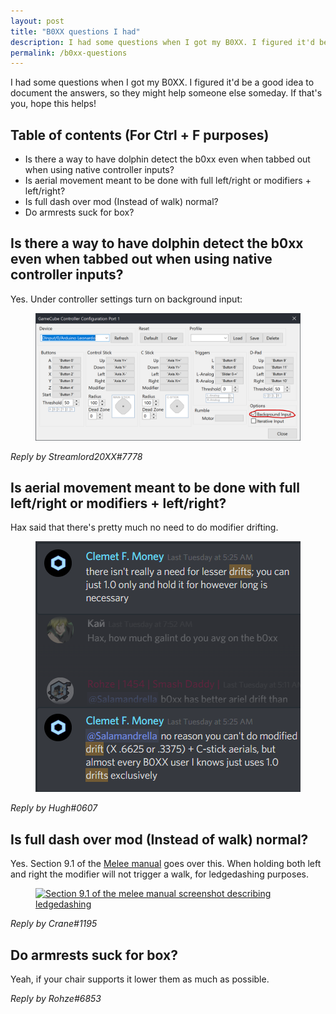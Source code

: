 ```yaml
---
layout: post
title: "B0XX questions I had"
description: I had some questions when I got my B0XX. I figured it'd be a good idea to document the answers, so they might help someone else someday.
permalink: /b0xx-questions
---
```


I had some questions when I got my B0XX. I figured it'd be a good idea to document the answers, so they might help someone else someday. If that's you, hope this helps!

## Table of contents (For Ctrl + F purposes)

- Is there a way to have dolphin detect the b0xx even when tabbed out when using native controller inputs?
- Is aerial movement meant to be done with full left/right or modifiers + left/right?
- Is full dash over mod (Instead of walk) normal?
- Do armrests suck for box?

## Is there a way to have dolphin detect the b0xx even when tabbed out when using native controller inputs?

Yes. Under controller settings turn on background input:

<figure>
  <a href="/assets/images/posts/2019-08-01-B0XX-questions/controller-background-input.png" target="_blank">
    <img src="/assets/images/posts/2019-08-01-B0XX-questions/controller-background-input.png" alt="Turning on background input over controller configuration settings" />
  </a>
</figure>

_Reply by Streamlord20XX#7778_

## Is aerial movement meant to be done with full left/right or modifiers + left/right?

Hax said that there's pretty much no need to do modifier drifting.

<figure>
  <a href="/assets/images/posts/2019-08-01-B0XX-questions/hax-drift-response.png" target="_blank">
    <img src="/assets/images/posts/2019-08-01-B0XX-questions/hax-drift-response.png" alt="Hax saying that there's no need for lesser drifts, full left/right will do" />
  </a>
</figure>

_Reply by Hugh#0607_

## Is full dash over mod (Instead of walk) normal?

Yes. Section 9.1 of the [Melee manual](https://drive.google.com/file/d/19N_qIS5ummLIFJF-00w72lxOuE3tHMqX/view) goes over this. When holding both left and right the modifier will not trigger a walk, for ledgedashing purposes.

<figure>
  <a href="/assets/images/posts/2019-08-01-B0XX-questions/manual-9.1.png" target="_blank">
    <img src="/assets/images/posts/2019-08-01-B0XX-questions/manual-9.1.png" alt="Section 9.1 of the melee manual screenshot describing ledgedashing" />
  </a>
</figure>

_Reply by Crane#1195_

## Do armrests suck for box?

Yeah, if your chair supports it lower them as much as possible.

_Reply by Rohze#6853_
